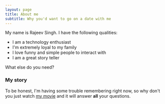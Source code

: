 ```yaml
---
layout: page
title: About me
subtitle: Why you'd want to go on a date with me
---
```


My name is  Rajeev Singh. I have the following qualities:

- I am a technology enthusiast
- I'm extremely loyal to my family
- I love funny and simple people to interact with
- I am a great story teller

What else do you need?

### My story

To be honest, I'm having some trouble remembering right now, so why don't you just watch [my movie](https://en.wikipedia.org/wiki/The_Princess_Bride_%28film%29) and it will answer **all** your questions.

